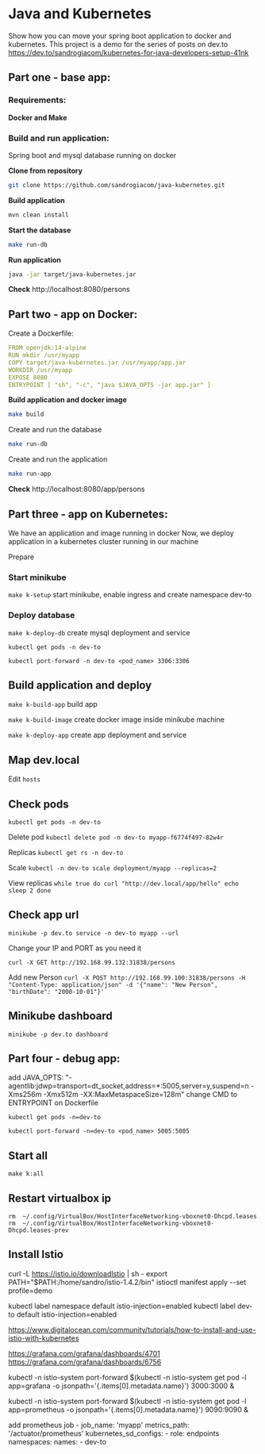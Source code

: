 # Java and Kubernetes

Show how you can move your spring boot application to docker and kubernetes.
This project is a demo for the series of posts on dev.to
https://dev.to/sandrogiacom/kubernetes-for-java-developers-setup-41nk

## Part one - base app:

### Requirements:

**Docker and Make**

### Build and run application:

Spring boot and mysql database running on docker

**Clone from repository**
```bash
git clone https://github.com/sandrogiacom/java-kubernetes.git
```

**Build application**
```bash
mvn clean install
```

**Start the database**
```bash
make run-db
```

**Run application**
```bash
java -jar target/java-kubernetes.jar
```

**Check**
http://localhost:8080/persons


## Part two - app on Docker:

Create a Dockerfile:

```yaml
FROM openjdk:14-alpine
RUN mkdir /usr/myapp
COPY target/java-kubernetes.jar /usr/myapp/app.jar
WORKDIR /usr/myapp
EXPOSE 8080
ENTRYPOINT [ "sh", "-c", "java $JAVA_OPTS -jar app.jar" ]
```

**Build application and docker image**

```bash
make build
```

Create and run the database
```bash
make run-db
```

Create and run the application
```bash
make run-app
```

**Check**
http://localhost:8080/app/persons

## Part three - app on Kubernetes:

We have an application and image running in docker
Now, we deploy application in a kubernetes cluster running in our machine

Prepare

### Start minikube
`make k-setup` start minikube, enable ingress and create namespace dev-to

### Deploy database

`make k-deploy-db` create mysql deployment and service

`kubectl get pods -n dev-to`

`kubectl port-forward -n dev-to <pod_name> 3306:3306`

## Build application and deploy

`make k-build-app` build app

`make k-build-image` create docker image inside minikube machine

`make k-deploy-app` create app deployment and service

## Map dev.local

Edit `hosts` 

## Check pods

`kubectl get pods -n dev-to`

Delete pod
`kubectl delete pod -n dev-to myapp-f6774f497-82w4r`

Replicas
`kubectl get rs -n dev-to`

Scale
`kubectl -n dev-to scale deployment/myapp --replicas=2`

View replicas
`
while true
do curl "http://dev.local/app/hello"
echo
sleep 2
done
`

## Check app url
`minikube -p dev.to service -n dev-to myapp --url`

Change your IP and PORT as you need it

`curl -X GET http://192.168.99.132:31838/persons`

Add new Person
`curl -X POST http://192.168.99.100:31838/persons -H "Content-Type: application/json" -d '{"name": "New Person", "birthDate": "2000-10-01"}'`

## Minikube dashboard

`minikube -p dev.to dashboard`

## Part four - debug app:

add   JAVA_OPTS: "-agentlib:jdwp=transport=dt_socket,address=*:5005,server=y,suspend=n -Xms256m -Xmx512m -XX:MaxMetaspaceSize=128m"
change CMD to ENTRYPOINT on Dockerfile

`kubectl get pods -n=dev-to`

`kubectl port-forward -n=dev-to <pod_name> 5005:5005`

## Start all

`make k:all`

## Restart virtualbox ip

`rm  ~/.config/VirtualBox/HostInterfaceNetworking-vboxnet0-Dhcpd.leases`
`rm  ~/.config/VirtualBox/HostInterfaceNetworking-vboxnet0-Dhcpd.leases-prev`


## Install Istio

curl -L https://istio.io/downloadIstio | sh - 
export PATH="$PATH:/home/sandro/istio-1.4.2/bin" 
istioctl manifest apply --set profile=demo

kubectl label namespace default istio-injection=enabled
kubectl label dev-to default istio-injection=enabled

https://www.digitalocean.com/community/tutorials/how-to-install-and-use-istio-with-kubernetes

https://grafana.com/grafana/dashboards/4701
https://grafana.com/grafana/dashboards/6756

kubectl -n istio-system port-forward $(kubectl -n istio-system get pod -l app=grafana -o jsonpath='{.items[0].metadata.name}') 3000:3000 &

kubectl -n istio-system port-forward $(kubectl -n istio-system get pod -l app=prometheus -o jsonpath='{.items[0].metadata.name}') 9090:9090 &

add prometheus job
    - job_name: 'myapp'
      metrics_path: '/actuator/prometheus'
      kubernetes_sd_configs:
      - role: endpoints
        namespaces:
          names:
          - dev-to
